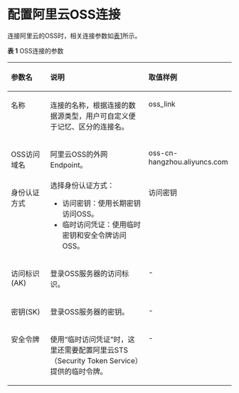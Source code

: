 # 配置阿里云OSS连接<a name="dayu_01_0043"></a>

连接阿里云的OSS时，相关连接参数如[表1](#zh-cn_topic_0108275478_table56513226152843)所示。

**表 1**  OSS连接的参数

<a name="zh-cn_topic_0108275478_table56513226152843"></a>
<table><thead align="left"><tr id="zh-cn_topic_0108275478_row51765490152843"><th class="cellrowborder" valign="top" width="20.18%" id="mcps1.2.4.1.1"><p id="zh-cn_topic_0108275478_p25915791152843"><a name="zh-cn_topic_0108275478_p25915791152843"></a><a name="zh-cn_topic_0108275478_p25915791152843"></a>参数名</p>
</th>
<th class="cellrowborder" valign="top" width="52.400000000000006%" id="mcps1.2.4.1.2"><p id="zh-cn_topic_0108275478_p38360350165510"><a name="zh-cn_topic_0108275478_p38360350165510"></a><a name="zh-cn_topic_0108275478_p38360350165510"></a>说明</p>
</th>
<th class="cellrowborder" valign="top" width="27.42%" id="mcps1.2.4.1.3"><p id="zh-cn_topic_0108275478_p64999942163911"><a name="zh-cn_topic_0108275478_p64999942163911"></a><a name="zh-cn_topic_0108275478_p64999942163911"></a>取值样例</p>
</th>
</tr>
</thead>
<tbody><tr id="zh-cn_topic_0108275478_row172676953014"><td class="cellrowborder" valign="top" width="20.18%" headers="mcps1.2.4.1.1 "><p id="zh-cn_topic_0108275478_p426714916301"><a name="zh-cn_topic_0108275478_p426714916301"></a><a name="zh-cn_topic_0108275478_p426714916301"></a>名称</p>
</td>
<td class="cellrowborder" valign="top" width="52.400000000000006%" headers="mcps1.2.4.1.2 "><p id="zh-cn_topic_0108275478_p6573133312010"><a name="zh-cn_topic_0108275478_p6573133312010"></a><a name="zh-cn_topic_0108275478_p6573133312010"></a>连接的名称，根据连接的数据源类型，用户可自定义便于记忆、区分的连接名。</p>
</td>
<td class="cellrowborder" valign="top" width="27.42%" headers="mcps1.2.4.1.3 "><p id="zh-cn_topic_0108275478_p1826719919305"><a name="zh-cn_topic_0108275478_p1826719919305"></a><a name="zh-cn_topic_0108275478_p1826719919305"></a>oss_link</p>
</td>
</tr>
<tr id="zh-cn_topic_0108275478_row58346992152843"><td class="cellrowborder" valign="top" width="20.18%" headers="mcps1.2.4.1.1 "><p id="zh-cn_topic_0108275478_p25657651152843"><a name="zh-cn_topic_0108275478_p25657651152843"></a><a name="zh-cn_topic_0108275478_p25657651152843"></a>OSS访问域名</p>
</td>
<td class="cellrowborder" valign="top" width="52.400000000000006%" headers="mcps1.2.4.1.2 "><p id="zh-cn_topic_0108275478_p24017490165510"><a name="zh-cn_topic_0108275478_p24017490165510"></a><a name="zh-cn_topic_0108275478_p24017490165510"></a>阿里云OSS的外网Endpoint。</p>
</td>
<td class="cellrowborder" valign="top" width="27.42%" headers="mcps1.2.4.1.3 "><p id="zh-cn_topic_0108275478_p75588220114"><a name="zh-cn_topic_0108275478_p75588220114"></a><a name="zh-cn_topic_0108275478_p75588220114"></a>oss-cn-hangzhou.aliyuncs.com</p>
</td>
</tr>
<tr id="zh-cn_topic_0108275478_row55420632152843"><td class="cellrowborder" valign="top" width="20.18%" headers="mcps1.2.4.1.1 "><p id="zh-cn_topic_0108275478_p18947563152843"><a name="zh-cn_topic_0108275478_p18947563152843"></a><a name="zh-cn_topic_0108275478_p18947563152843"></a>身份认证方式</p>
</td>
<td class="cellrowborder" valign="top" width="52.400000000000006%" headers="mcps1.2.4.1.2 "><div class="p" id="zh-cn_topic_0108275478_p169368251213"><a name="zh-cn_topic_0108275478_p169368251213"></a><a name="zh-cn_topic_0108275478_p169368251213"></a>选择身份认证方式：<a name="zh-cn_topic_0108275478_ul1557618228122"></a><a name="zh-cn_topic_0108275478_ul1557618228122"></a><ul id="zh-cn_topic_0108275478_ul1557618228122"><li>访问密钥：使用长期密钥访问OSS。</li><li>临时访问凭证：使用临时密钥和安全令牌访问OSS。</li></ul>
</div>
</td>
<td class="cellrowborder" valign="top" width="27.42%" headers="mcps1.2.4.1.3 "><p id="zh-cn_topic_0108275478_p023121321110"><a name="zh-cn_topic_0108275478_p023121321110"></a><a name="zh-cn_topic_0108275478_p023121321110"></a>访问密钥</p>
</td>
</tr>
<tr id="zh-cn_topic_0108275478_row55275051152843"><td class="cellrowborder" valign="top" width="20.18%" headers="mcps1.2.4.1.1 "><p id="zh-cn_topic_0108275478_p3311745152843"><a name="zh-cn_topic_0108275478_p3311745152843"></a><a name="zh-cn_topic_0108275478_p3311745152843"></a>访问标识(AK)</p>
</td>
<td class="cellrowborder" valign="top" width="52.400000000000006%" headers="mcps1.2.4.1.2 "><p id="zh-cn_topic_0108275478_p41664200165510"><a name="zh-cn_topic_0108275478_p41664200165510"></a><a name="zh-cn_topic_0108275478_p41664200165510"></a>登录OSS服务器的访问标识。</p>
</td>
<td class="cellrowborder" valign="top" width="27.42%" headers="mcps1.2.4.1.3 "><p id="zh-cn_topic_0108275478_p28831327163911"><a name="zh-cn_topic_0108275478_p28831327163911"></a><a name="zh-cn_topic_0108275478_p28831327163911"></a>-</p>
</td>
</tr>
<tr id="zh-cn_topic_0108275478_row3886299152843"><td class="cellrowborder" valign="top" width="20.18%" headers="mcps1.2.4.1.1 "><p id="zh-cn_topic_0108275478_p63749320152843"><a name="zh-cn_topic_0108275478_p63749320152843"></a><a name="zh-cn_topic_0108275478_p63749320152843"></a>密钥(SK)</p>
</td>
<td class="cellrowborder" valign="top" width="52.400000000000006%" headers="mcps1.2.4.1.2 "><p id="zh-cn_topic_0108275478_p39995786165510"><a name="zh-cn_topic_0108275478_p39995786165510"></a><a name="zh-cn_topic_0108275478_p39995786165510"></a>登录OSS服务器的密钥。</p>
</td>
<td class="cellrowborder" valign="top" width="27.42%" headers="mcps1.2.4.1.3 "><p id="zh-cn_topic_0108275478_p12963499163911"><a name="zh-cn_topic_0108275478_p12963499163911"></a><a name="zh-cn_topic_0108275478_p12963499163911"></a>-</p>
</td>
</tr>
<tr id="zh-cn_topic_0108275478_row1838723418115"><td class="cellrowborder" valign="top" width="20.18%" headers="mcps1.2.4.1.1 "><p id="zh-cn_topic_0108275478_p4387143491118"><a name="zh-cn_topic_0108275478_p4387143491118"></a><a name="zh-cn_topic_0108275478_p4387143491118"></a>安全令牌</p>
</td>
<td class="cellrowborder" valign="top" width="52.400000000000006%" headers="mcps1.2.4.1.2 "><p id="zh-cn_topic_0108275478_p1538717341111"><a name="zh-cn_topic_0108275478_p1538717341111"></a><a name="zh-cn_topic_0108275478_p1538717341111"></a>使用<span class="parmvalue" id="zh-cn_topic_0108275478_parmvalue115169521310"><a name="zh-cn_topic_0108275478_parmvalue115169521310"></a><a name="zh-cn_topic_0108275478_parmvalue115169521310"></a>“临时访问凭证”</span>时，这里还需要配置阿里云STS（Security Token Service）提供的临时令牌。</p>
</td>
<td class="cellrowborder" valign="top" width="27.42%" headers="mcps1.2.4.1.3 "><p id="zh-cn_topic_0108275478_p1538717346117"><a name="zh-cn_topic_0108275478_p1538717346117"></a><a name="zh-cn_topic_0108275478_p1538717346117"></a>-</p>
</td>
</tr>
</tbody>
</table>

